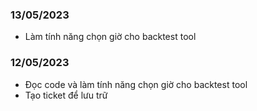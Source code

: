 ### 13/05/2023
- Làm tính năng chọn giờ cho backtest tool

### 12/05/2023
- Đọc code và làm tính năng chọn giờ cho backtest tool
- Tạo ticket để lưu trữ
